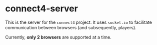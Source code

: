 # connect4-server
This is the server for the `connect4` project. It uses `socket.io` to facilitate communication between browsers (and subsequently, players).

Currently, **only 2 browsers** are supported at a time.
